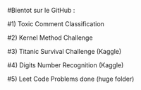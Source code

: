 #Bientot sur le GitHub :

#1) Toxic Comment Classification 

#2) Kernel Method Challenge

#3) Titanic Survival Challenge (Kaggle)

#4) Digits Number Recognition (Kaggle)

#5) Leet Code Problems done (huge folder)
